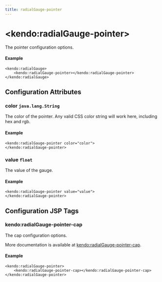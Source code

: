 ```yaml
---
title: radialGauge-pointer
---
```


# \<kendo:radialGauge-pointer\>

The pointer configuration options.

#### Example
    <kendo:radialGauge>
        <kendo:radialGauge-pointer></kendo:radialGauge-pointer>
    </kendo:radialGauge>

## Configuration Attributes

### color `java.lang.String`

The color of the pointer.
Any valid CSS color string will work here, including hex and rgb.

#### Example
    <kendo:radialGauge-pointer color="color">
    </kendo:radialGauge-pointer>

### value `float`

The value of the gauge.

#### Example
    <kendo:radialGauge-pointer value="value">
    </kendo:radialGauge-pointer>


##  Configuration JSP Tags

### kendo:radialGauge-pointer-cap

The cap configuration options.

More documentation is available at [kendo:radialGauge-pointer-cap](/kendo-ui/api/wrappers/jsp/radialgauge/pointer-cap).

#### Example

    <kendo:radialGauge-pointer>
        <kendo:radialGauge-pointer-cap></kendo:radialGauge-pointer-cap>
    </kendo:radialGauge-pointer>

